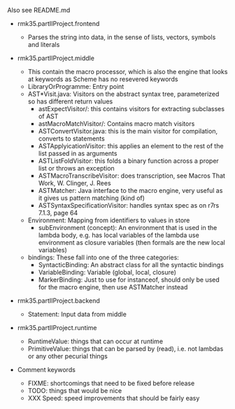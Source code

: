 Also see README.md

* rmk35.partIIProject.frontend
  - Parses the string into data, in the sense of lists, vectors, symbols and literals

* rmk35.partIIProject.middle
  - This contain the macro processor, which is also the engine that looks at keywords as Scheme has no resevered keywords
  - LibraryOrProgramme: Entry point
  - AST*Visit.java: Visitors on the abstract syntax tree, parameterized so has different return values
    - astExpectVisitor/: this contains visitors for extracting subclasses of AST
    - astMacroMatchVisitor/: Contains macro match visitors
    - ASTConvertVisitor.java: this is the main visitor for compilation, converts to statements
    - ASTApplyicationVisitor: this applies an element to the rest of the list passed in as arguments
    - ASTListFoldVisitor: this folds a binary function across a proper list or throws an exception
    - ASTMacroTranscribeVisitor: does transcription, see Macros That Work, W. Clinger, J. Rees
    - ASTMatcher: Java interface to the macro engine, very useful as it gives us pattern matching (kind of)
    - ASTSyntaxSpecificationVisitor: handles syntax spec as on r7rs 7.1.3, page 64
  - Environment: Mapping from identifiers to values in store
    - subEnvironment (concept): An environment that is used in the lambda body, e.g. has local variables of
       the lambda use environment as closure variables (then formals are the new local variables)
  - bindings: These fall into one of the three categories:
    - SyntacticBinding: An abstract class for all the syntactic bindings
    - VariableBinding: Variable (global, local, closure)
    - MarkerBinding: Just to use for instanceof, should only be used for the macro engine, then use ASTMatcher instead

* rmk35.partIIProject.backend
  - Statement: Input data from middle

* rmk35.partIIProject.runtime
  - RuntimeValue: things that can occur at runtime
  - PrimitiveValue: things that can be parsed by (read), i.e. not lambdas or any other pecurial things

* Comment keywords
  - FIXME: shortcomings that need to be fixed before release
  - TODO: things that would be nice
  - XXX Speed: speed improvements that should be fairly easy